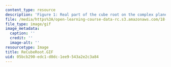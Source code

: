 ```yaml
---
content_type: resource
description: 'Figure 1: Real part of the cube root on the complex plane.'
file: /media/https%3A/open-learning-course-data-rc.s3.amazonaws.com/18-04-complex-variables-with-applications-fall-1999/05bcb290edc1d0dc1ee9543a2e2c3a84_ReCubeRoot.GIF
file_type: image/gif
image_metadata:
  caption: ''
  credit: ''
  image-alt: ''
resourcetype: Image
title: ReCubeRoot.GIF
uid: 05bcb290-edc1-d0dc-1ee9-543a2e2c3a84
---
```

